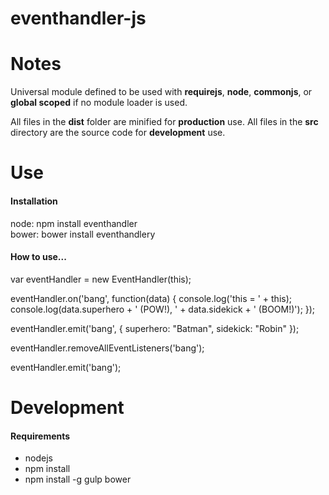 eventhandler-js
===============

<h1>Notes</h1>

Universal module defined to be used with <b>requirejs</b>, <b>node</b>, <b>commonjs</b>, or <b>global scoped</b> if no module loader is used.

All files in the <b>dist</b> folder are minified for <b>production</b> use.
All files in the <b>src</b> directory are the source code for <b>development</b> use.

<h1>Use</h1>

<h4>Installation</h4>

node: npm install eventhandler<br />
bower: bower install eventhandlery

<h4>How to use...</h4>

var eventHandler = new EventHandler(this);

eventHandler.on('bang', function(data) {
    console.log('this = ' + this);
    console.log(data.superhero + ' (POW!), ' + data.sidekick + ' (BOOM!)');
});

eventHandler.emit('bang', {
    superhero: "Batman",
    sidekick: "Robin"
});

eventHandler.removeAllEventListeners('bang');

eventHandler.emit('bang');

<h1>Development</h1>

<h4>Requirements</h4>

- nodejs
- npm install
- npm install -g gulp bower